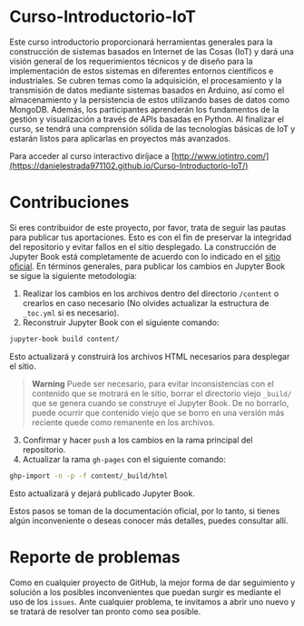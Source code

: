 # Curso-Introductorio-IoT
Este curso introductorio proporcionará herramientas generales para la construcción de sistemas basados en Internet de las Cosas (IoT) y dará una visión general de los requerimientos técnicos y de diseño para la implementación de estos sistemas en diferentes entornos científicos e industriales.  Se cubren temas como la adquisición,  el procesamiento y la transmisión de datos mediante sistemas basados en Arduino, así como el almacenamiento y la persistencia de estos utilizando bases de datos como MongoDB. Además, los participantes aprenderán los fundamentos de la gestión y visualización a través de APIs basadas en Python.  Al finalizar el curso, se tendrá una comprensión sólida de las tecnologías básicas de IoT y estarán listos para aplicarlas en proyectos más avanzados.

Para acceder al curso interactivo diríjace a [http://www.iotintro.com/](https://danielestrada971102.github.io/Curso-Introductorio-IoT/)

# Contribuciones
Si eres contribuidor de este proyecto, por favor, trata de seguir las pautas para publicar tus aportaciones. Esto es con el fin de preservar la integridad del repositorio y evitar fallos en el sitio desplegado. La construcción de Jupyter Book está completamente de acuerdo con lo indicado en el [sitio oficial](https://jupyterbook.org/en/stable/intro.html). En términos generales, para publicar los cambios en Jupyter Book se sigue la siguiente metodología:

1. Realizar los cambios en los archivos dentro del directorio `/content` o crearlos en caso necesario (No olvides actualizar la estructura de `_toc.yml` si es necesario).
2. Reconstruir Jupyter Book con el siguiente comando:
```bash
jupyter-book build content/
```
Esto actualizará y construirá los archivos HTML necesarios para desplegar el sitio.
>**Warning**
>Puede ser necesario, para evitar inconsistencias con el contenido que se motrará en le sitio, borrar el directorio viejo `_build/` que se genera cuando se construye el Jupyter Book. De no borrarlo, puede ocurrir que contenido viejo que se borro en una versión más reciente quede como remanente en los archivos.

3. Confirmar y hacer `push` a los cambios en la rama principal del repositorio.
4. Actualizar la rama `gh-pages` con el siguiente comando:
```bash
ghp-import -n -p -f content/_build/html
```
Esto actualizará y dejará publicado Jupyter Book.

Estos pasos se toman de la documentación oficial, por lo tanto, si tienes algún inconveniente o deseas conocer más detalles, puedes consultar allí.

# Reporte de problemas
Como en cualquier proyecto de GitHub, la mejor forma de dar seguimiento y solución a los posibles inconvenientes que puedan surgir es mediante el uso de los `issues`. Ante cualquier problema, te invitamos a abrir uno nuevo y se tratará de resolver tan pronto como sea posible.